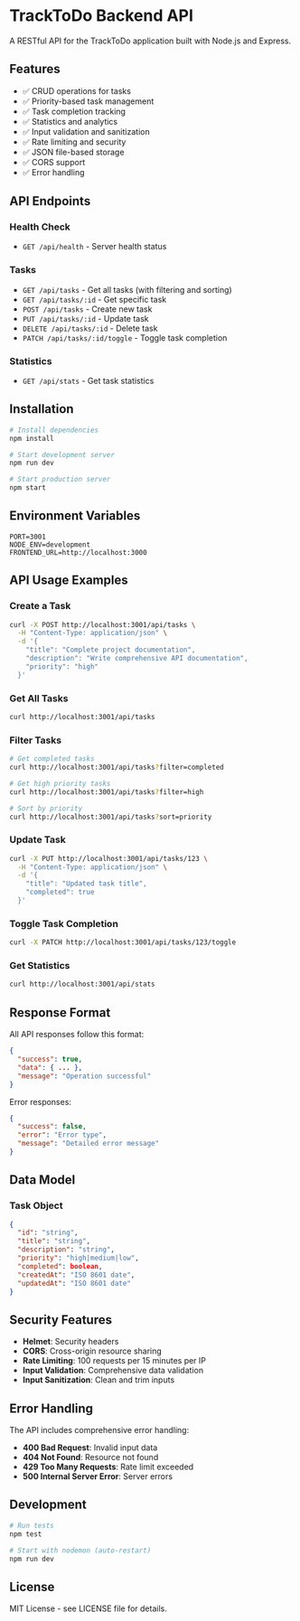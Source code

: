 # TrackToDo Backend API

A RESTful API for the TrackToDo application built with Node.js and Express.

## Features

- ✅ CRUD operations for tasks
- ✅ Priority-based task management
- ✅ Task completion tracking
- ✅ Statistics and analytics
- ✅ Input validation and sanitization
- ✅ Rate limiting and security
- ✅ JSON file-based storage
- ✅ CORS support
- ✅ Error handling

## API Endpoints

### Health Check
- `GET /api/health` - Server health status

### Tasks
- `GET /api/tasks` - Get all tasks (with filtering and sorting)
- `GET /api/tasks/:id` - Get specific task
- `POST /api/tasks` - Create new task
- `PUT /api/tasks/:id` - Update task
- `DELETE /api/tasks/:id` - Delete task
- `PATCH /api/tasks/:id/toggle` - Toggle task completion

### Statistics
- `GET /api/stats` - Get task statistics

## Installation

```bash
# Install dependencies
npm install

# Start development server
npm run dev

# Start production server
npm start
```

## Environment Variables

```env
PORT=3001
NODE_ENV=development
FRONTEND_URL=http://localhost:3000
```

## API Usage Examples

### Create a Task
```bash
curl -X POST http://localhost:3001/api/tasks \
  -H "Content-Type: application/json" \
  -d '{
    "title": "Complete project documentation",
    "description": "Write comprehensive API documentation",
    "priority": "high"
  }'
```

### Get All Tasks
```bash
curl http://localhost:3001/api/tasks
```

### Filter Tasks
```bash
# Get completed tasks
curl http://localhost:3001/api/tasks?filter=completed

# Get high priority tasks
curl http://localhost:3001/api/tasks?filter=high

# Sort by priority
curl http://localhost:3001/api/tasks?sort=priority
```

### Update Task
```bash
curl -X PUT http://localhost:3001/api/tasks/123 \
  -H "Content-Type: application/json" \
  -d '{
    "title": "Updated task title",
    "completed": true
  }'
```

### Toggle Task Completion
```bash
curl -X PATCH http://localhost:3001/api/tasks/123/toggle
```

### Get Statistics
```bash
curl http://localhost:3001/api/stats
```

## Response Format

All API responses follow this format:

```json
{
  "success": true,
  "data": { ... },
  "message": "Operation successful"
}
```

Error responses:
```json
{
  "success": false,
  "error": "Error type",
  "message": "Detailed error message"
}
```

## Data Model

### Task Object
```json
{
  "id": "string",
  "title": "string",
  "description": "string",
  "priority": "high|medium|low",
  "completed": boolean,
  "createdAt": "ISO 8601 date",
  "updatedAt": "ISO 8601 date"
}
```

## Security Features

- **Helmet**: Security headers
- **CORS**: Cross-origin resource sharing
- **Rate Limiting**: 100 requests per 15 minutes per IP
- **Input Validation**: Comprehensive data validation
- **Input Sanitization**: Clean and trim inputs

## Error Handling

The API includes comprehensive error handling:

- **400 Bad Request**: Invalid input data
- **404 Not Found**: Resource not found
- **429 Too Many Requests**: Rate limit exceeded
- **500 Internal Server Error**: Server errors

## Development

```bash
# Run tests
npm test

# Start with nodemon (auto-restart)
npm run dev
```

## License

MIT License - see LICENSE file for details.
